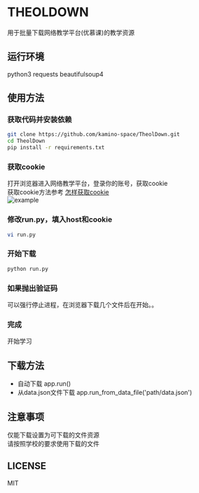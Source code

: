 # THEOLDOWN
用于批量下载网络教学平台(优慕课)的教学资源

## 运行环境
python3 requests beautifulsoup4

## 使用方法
### 获取代码并安装依赖
```bash
git clone https://github.com/kamino-space/TheolDown.git
cd TheolDown
pip install -r requirements.txt
```
### 获取cookie  
打开浏览器进入网络教学平台，登录你的账号，获取cookie  
获取cookie方法参考 [怎样获取cookie](https://jingyan.baidu.com/article/5d368d1ea6c6e33f60c057ef.html)  
![example](https://static.isdut.cn/ii/images/2019/05/20/70fbe1474a027cfc4b4cd096f7f402bb.png)  
### 修改run.py，填入host和cookie
```bash
vi run.py
```
### 开始下载
```bash
python run.py
```
### 如果抛出验证码  
可以强行停止进程，在浏览器下载几个文件后在开始。。  
### 完成  
开始学习  
## 下载方法
- 自动下载 app.run()
- 从data.json文件下载 app.run_from_data_file('path/data.json')

## 注意事项
仅能下载设置为可下载的文件资源  
请按照学校的要求使用下载的文件  

## LICENSE
MIT